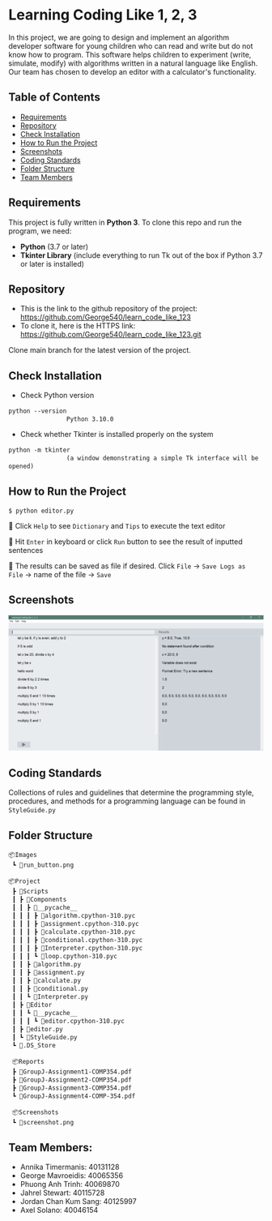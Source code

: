 # Learning Coding Like 1, 2, 3

In this project, we are going to design and implement an algorithm developer software for young children who can read and write but do not know how to program. This software helps children to experiment (write, simulate, modify) with algorithms written in a natural language like English. Our team has chosen to develop an editor with a calculator's functionality. 



## Table of Contents
- [Requirements](#requirements)
- [Repository](#repository)
- [Check Installation](#check-installation)
- [How to Run the Project](#how-to-run-the-project)
- [Screenshots](#screenshots)
- [Coding Standards](#coding-standards)
- [Folder Structure](#folder-structure)
- [Team Members](#team-members)

## Requirements

This project is fully written in **Python 3**. To clone this repo and run the program, we need:
- **Python** (3.7 or later)
- **Tkinter Library** (include everything to run Tk out of the box if Python 3.7 or later is installed)

## Repository

- This is the link to the github repository of the project: https://github.com/George540/learn_code_like_123
- To clone it, here is the HTTPS link: https://github.com/George540/learn_code_like_123.git

Clone main branch for the latest version of the project.

## Check Installation

- Check Python version

```shell
python --version
                Python 3.10.0
```

- Check whether Tkinter is installed properly on the system

```shell
python -m tkinter
                (a window demonstrating a simple Tk interface will be opened)
```

## How to Run the Project

```shell
$ python editor.py
```

📓 Click ```Help``` to see ```Dictionary``` and ```Tips``` to execute the text editor

📓 Hit ```Enter``` in keyboard or click ```Run``` button to see the result of inputted sentences

📓 The results can be saved as file if desired. Click ```File``` -> ```Save Logs as File``` -> name of the file -> ```Save```

## Screenshots
![screenshot1](Screenshots/screenshot.png)

## Coding Standards
Collections of rules and guidelines that determine the programming style, procedures, and methods for a programming language can be found in ```StyleGuide.py```

## Folder Structure
```
📦Images
 ┗ 📜run_button.png
 
📦Project
 ┣ 📂Scripts
 ┃ ┣ 📂Components
 ┃ ┃ ┣ 📂__pycache__
 ┃ ┃ ┃ ┣ 📜algorithm.cpython-310.pyc
 ┃ ┃ ┃ ┣ 📜assignment.cpython-310.pyc
 ┃ ┃ ┃ ┣ 📜calculate.cpython-310.pyc
 ┃ ┃ ┃ ┣ 📜conditional.cpython-310.pyc
 ┃ ┃ ┃ ┣ 📜Interpreter.cpython-310.pyc
 ┃ ┃ ┃ ┗ 📜loop.cpython-310.pyc
 ┃ ┃ ┣ 📜algorithm.py
 ┃ ┃ ┣ 📜assignment.py
 ┃ ┃ ┣ 📜calculate.py
 ┃ ┃ ┣ 📜conditional.py
 ┃ ┃ ┗ 📜Interpreter.py
 ┃ ┣ 📂Editor
 ┃ ┃ ┗ 📂__pycache__
 ┃ ┃ ┃ ┗ 📜editor.cpython-310.pyc
 ┃ ┣ 📜editor.py
 ┃ ┗ 📜StyleGuide.py
 ┗ 📜.DS_Store
 
 📦Reports
 ┣ 📜GroupJ-Assignment1-COMP354.pdf
 ┣ 📜GroupJ-Assignment2-COMP354.pdf
 ┣ 📜GroupJ-Assignment3-COMP354.pdf
 ┗ 📜GroupJ-Assignment4-COMP-354.pdf
 
 📦Screenshots
 ┗ 📜screenshot.png
 ```
## Team Members:
- Annika Timermanis: 40131128
- George Mavroeidis: 40065356
- Phuong Anh Trinh: 40069870
- Jahrel Stewart: 40115728
- Jordan Chan Kum Sang: 40125997
- Axel Solano: 40046154
